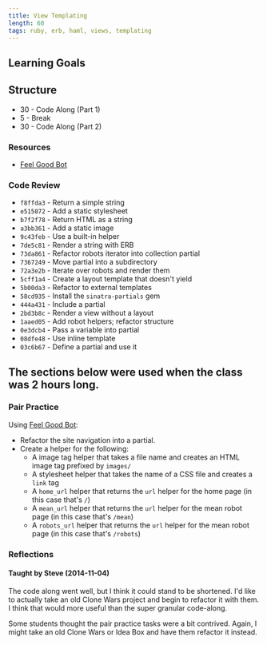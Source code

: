 ```yaml
---
title: View Templating
length: 60
tags: ruby, erb, haml, views, templating
---
```


## Learning Goals

## Structure

* 30 - Code Along (Part 1)
* 5 - Break
* 30 - Code Along (Part 2)

### Resources

* [Feel Good Bot][fgb]

### Code Review

* `f8ffda3` - Return a simple string
* `e515072` - Add a static stylesheet
* `b7f2f78` - Return HTML as a string
* `a3bb361` - Add a static image
* `9c43feb` - Use a built-in helper
* `7de5c81` - Render a string with ERB
* `73da861` - Refactor robots iterator into collection partial
* `7367249` - Move partial into a subdirectory
* `72a3e2b` - Iterate over robots and render them
* `5cff1a4` - Create a layout template that doesn't yield
* `5b00da3` - Refactor to external templates
* `58cd935` - Install the `sinatra-partials` gem
* `444a431` - Include a partial
* `2bd3b8c` - Render a view without a layout
* `1aaed05` - Add robot helpers; refactor structure
* `0e3dcb4` - Pass a variable into partial
* `08dfe48` - Use inline template
* `03c6b67` - Define a partial and use it


## The sections below were used when the class was 2 hours long.

### Pair Practice

Using [Feel Good Bot][fgb]:

* Refactor the site navigation into a partial.
* Create a helper for the following:
  * A image tag helper that takes a file name and creates an HTML image tag prefixed by `images/`
  * A stylesheet helper that takes the name of a CSS file and creates a `link` tag
  * A `home_url` helper that returns the `url` helper for the home page (in this case that's `/`)
  * A `mean_url` helper that returns the `url` helper for the mean robot page (in this case that's `/mean`)
  * A `robots_url` helper that returns the `url` helper for the mean robot page (in this case that's `/robots`)

### Reflections

#### Taught by Steve (2014-11-04)

The code along went well, but I think it could stand to be shortened. I'd like to actually take an old Clone Wars project and begin to refactor it with them. I think that would more useful than the super granular code-along.

Some students thought the pair practice tasks were a bit contrived. Again, I might take an old Clone Wars or Idea Box and have them refactor it instead.

[fgb]:https://github.com/turingschool-examples/feel-good-bot
